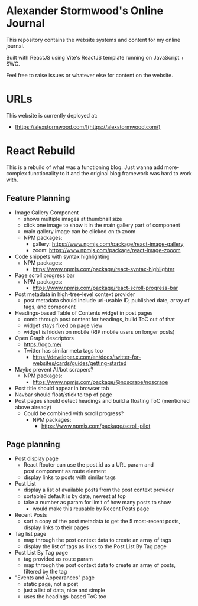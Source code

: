 # Alexander Stormwood's Online Journal

This repository contains the website systems and content for my online journal.

Built with ReactJS using Vite's ReactJS template running on JavaScript + SWC.

Feel free to raise issues or whatever else for content on the website.

# URLs

This website is currently deployed at:

- [https://alexstormwood.com/](https://alexstormwood.com/)


# React Rebuild

This is a rebuild of what was a functioning blog. Just wanna add more-complex functionality to it and the original blog framework was hard to work with.


## Feature Planning

- Image Gallery Component
	- shows multiple images at thumbnail size
	- click one image to show it in the main gallery part of component
	- main gallery image can be clicked on to zoom
	- NPM packages:
		- gallery: https://www.npmjs.com/package/react-image-gallery
		- zoom: https://www.npmjs.com/package/react-image-zooom
- Code snippets with syntax highlighting
	- NPM packages: 
		- https://www.npmjs.com/package/react-syntax-highlighter 
- Page scroll progress bar
	- NPM packages:
		- https://www.npmjs.com/package/react-scroll-progress-bar
- Post metadata in high-tree-level context provider
	- post metadata should include url-usable ID, published date, array of tags, and component
- Headings-based Table of Contents widget in post pages
	- comb through post content for headings, build ToC out of that
	- widget stays fixed on page view
	- widget is hidden on mobile (RIP mobile users on longer posts)
- Open Graph descriptors
	- https://ogp.me/
	- Twitter has similar meta tags too
		- https://developer.x.com/en/docs/twitter-for-websites/cards/guides/getting-started
- Maybe prevent AI/bot scrapers?
	- NPM packages:
		- https://www.npmjs.com/package/@noscrape/noscrape
- Post title should appear in browser tab
- Navbar should float/stick to top of page
- Post pages should detect headings and build a floating ToC (mentioned above already)
	- Could be combined with scroll progress?
		- NPM packages:
			- https://www.npmjs.com/package/scroll-pilot

## Page planning 

- Post display page
	- React Router can use the post.id as a URL param and post.component as route element
	- display links to posts with similar tags
- Post List
	- display a list of available posts from the post context provider
	- sortable? default is by date, newest at top
	- take a number as param for limit of how many posts to show 
		- would make this reusable by Recent Posts page
- Recent Posts
	- sort a copy of the post metadata to get the 5 most-recent posts, display links to their pages
- Tag list page
	- map through the post context data to create an array of tags
	- display the list of tags as links to the Post List By Tag page
- Post List By Tag page
	- tag provided as route param
	- map through the post context data to create an array of posts, filtered by the tag
- "Events and Appearances" page 
	- static page, not a post
	- just a list of data, nice and simple
	- uses the headings-based ToC too
